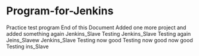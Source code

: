 # Program-for-Jenkins
Practice test program
End of this Document
Added one more project
and added something again
Jenkins_Slave Testing
Jenkins_Slave Testing again
Jeins_Slavew
Jenkins_Slave Testing now good
Testing now good
 now good
Testing
ins_Slave
